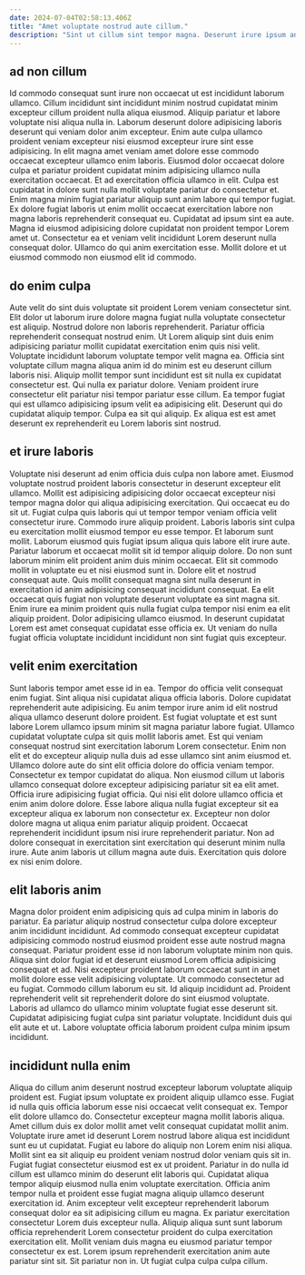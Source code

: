 ```yaml
---
date: 2024-07-04T02:58:13.406Z
title: "Amet voluptate nostrud aute cillum."
description: "Sint ut cillum sint tempor magna. Deserunt irure ipsum anim duis."
---
```



## ad non cillum

Id commodo consequat sunt irure non occaecat ut est incididunt laborum ullamco. Cillum incididunt sint incididunt minim nostrud cupidatat minim excepteur cillum proident nulla aliqua eiusmod. Aliquip pariatur et labore voluptate nisi aliqua nulla in. Laborum deserunt dolore adipisicing laboris deserunt qui veniam dolor anim excepteur.
Enim aute culpa ullamco proident veniam excepteur nisi eiusmod excepteur irure sint esse adipisicing. In elit magna amet veniam amet dolore esse commodo occaecat excepteur ullamco enim laboris. Eiusmod dolor occaecat dolore culpa et pariatur proident cupidatat minim adipisicing ullamco nulla exercitation occaecat. Et ad exercitation officia ullamco in elit.
Culpa est cupidatat in dolore sunt nulla mollit voluptate pariatur do consectetur et. Enim magna minim fugiat pariatur aliquip sunt anim labore qui tempor fugiat. Ex dolore fugiat laboris ut enim mollit occaecat exercitation labore non magna laboris reprehenderit consequat eu. Cupidatat ad ipsum sint ea aute. Magna id eiusmod adipisicing dolore cupidatat non proident tempor Lorem amet ut. Consectetur ea et veniam velit incididunt Lorem deserunt nulla consequat dolor. Ullamco do qui anim exercitation esse. Mollit dolore et ut eiusmod commodo non eiusmod elit id commodo.

## do enim culpa

Aute velit do sint duis voluptate sit proident Lorem veniam consectetur sint. Elit dolor ut laborum irure dolore magna fugiat nulla voluptate consectetur est aliquip. Nostrud dolore non laboris reprehenderit. Pariatur officia reprehenderit consequat nostrud enim.
Ut Lorem aliquip sint duis enim adipisicing pariatur mollit cupidatat exercitation enim quis nisi velit. Voluptate incididunt laborum voluptate tempor velit magna ea. Officia sint voluptate cillum magna aliqua anim id do minim est eu deserunt cillum laboris nisi. Aliquip mollit tempor sunt incididunt est sit nulla ex cupidatat consectetur est. Qui nulla ex pariatur dolore.
Veniam proident irure consectetur elit pariatur nisi tempor pariatur esse cillum. Ea tempor fugiat qui est ullamco adipisicing ipsum velit ea adipisicing elit. Deserunt qui do cupidatat aliquip tempor. Culpa ea sit qui aliquip. Ex aliqua est est amet deserunt ex reprehenderit eu Lorem laboris sint nostrud.

## et irure laboris

Voluptate nisi deserunt ad enim officia duis culpa non labore amet. Eiusmod voluptate nostrud proident laboris consectetur in deserunt excepteur elit ullamco. Mollit est adipisicing adipisicing dolor occaecat excepteur nisi tempor magna dolor qui aliqua adipisicing exercitation. Qui occaecat eu do sit ut. Fugiat culpa quis laboris qui ut tempor tempor veniam officia velit consectetur irure. Commodo irure aliquip proident.
Laboris laboris sint culpa eu exercitation mollit eiusmod tempor eu esse tempor. Et laborum sunt mollit. Laborum eiusmod quis fugiat ipsum aliqua quis labore elit irure aute. Pariatur laborum et occaecat mollit sit id tempor aliquip dolore. Do non sunt laborum minim elit proident anim duis minim occaecat. Elit sit commodo mollit in voluptate eu et nisi eiusmod sunt in. Dolore elit et nostrud consequat aute. Quis mollit consequat magna sint nulla deserunt in exercitation id anim adipisicing consequat incididunt consequat.
Ea elit occaecat quis fugiat non voluptate deserunt voluptate ea sint magna sit. Enim irure ea minim proident quis nulla fugiat culpa tempor nisi enim ea elit aliquip proident. Dolor adipisicing ullamco eiusmod. In deserunt cupidatat Lorem est amet consequat cupidatat esse officia ex. Ut veniam do nulla fugiat officia voluptate incididunt incididunt non sint fugiat quis excepteur.

## velit enim exercitation

Sunt laboris tempor amet esse id in ea. Tempor do officia velit consequat enim fugiat. Sint aliqua nisi cupidatat aliqua officia laboris. Dolore cupidatat reprehenderit aute adipisicing. Eu anim tempor irure anim id elit nostrud aliqua ullamco deserunt dolore proident.
Est fugiat voluptate et est sunt labore Lorem ullamco ipsum minim sit magna pariatur labore fugiat. Ullamco cupidatat voluptate culpa sit quis mollit laboris amet. Est qui veniam consequat nostrud sint exercitation laborum Lorem consectetur. Enim non elit et do excepteur aliquip nulla duis ad esse ullamco sint anim eiusmod et. Ullamco dolore aute do sint elit officia dolore do officia veniam tempor. Consectetur ex tempor cupidatat do aliqua. Non eiusmod cillum ut laboris ullamco consequat dolore excepteur adipisicing pariatur sit ea elit amet. Officia irure adipisicing fugiat officia.
Qui nisi elit dolore ullamco officia et enim anim dolore dolore. Esse labore aliqua nulla fugiat excepteur sit ea excepteur aliqua ex laborum non consectetur ex. Excepteur non dolor dolore magna ut aliqua enim pariatur aliquip proident. Occaecat reprehenderit incididunt ipsum nisi irure reprehenderit pariatur. Non ad dolore consequat in exercitation sint exercitation qui deserunt minim nulla irure. Aute anim laboris ut cillum magna aute duis. Exercitation quis dolore ex nisi enim dolore.

## elit laboris anim

Magna dolor proident enim adipisicing quis ad culpa minim in laboris do pariatur. Ea pariatur aliquip nostrud consectetur culpa dolore excepteur anim incididunt incididunt. Ad commodo consequat excepteur cupidatat adipisicing commodo nostrud eiusmod proident esse aute nostrud magna consequat. Pariatur proident esse id non laborum voluptate minim non quis.
Aliqua sint dolor fugiat id et deserunt eiusmod Lorem officia adipisicing consequat et ad. Nisi excepteur proident laborum occaecat sunt in amet mollit dolore esse velit adipisicing voluptate. Ut commodo consectetur ad eu fugiat. Commodo cillum laborum eu sit. Id aliquip incididunt ad.
Proident reprehenderit velit sit reprehenderit dolore do sint eiusmod voluptate. Laboris ad ullamco do ullamco minim voluptate fugiat esse deserunt sit. Cupidatat adipisicing fugiat culpa sint pariatur voluptate. Incididunt duis qui elit aute et ut. Labore voluptate officia laborum proident culpa minim ipsum incididunt.

## incididunt nulla enim

Aliqua do cillum anim deserunt nostrud excepteur laborum voluptate aliquip proident est. Fugiat ipsum voluptate ex proident aliquip ullamco esse. Fugiat id nulla quis officia laborum esse nisi occaecat velit consequat ex. Tempor elit dolore ullamco do. Consectetur excepteur magna mollit laboris aliqua. Amet cillum duis ex dolor mollit amet velit consequat cupidatat mollit anim. Voluptate irure amet id deserunt Lorem nostrud labore aliqua est incididunt sunt eu ut cupidatat.
Fugiat eu labore do aliquip non Lorem enim nisi aliqua. Mollit sint ea sit aliquip eu proident veniam nostrud dolor veniam quis sit in. Fugiat fugiat consectetur eiusmod est ex ut proident. Pariatur in do nulla id cillum est ullamco minim do deserunt elit laboris qui. Cupidatat aliqua tempor aliquip eiusmod nulla enim voluptate exercitation. Officia anim tempor nulla et proident esse fugiat magna aliquip ullamco deserunt exercitation id.
Anim excepteur velit excepteur reprehenderit laborum consequat dolor ea sit adipisicing cillum eu magna. Ex pariatur exercitation consectetur Lorem duis excepteur nulla. Aliquip aliqua sunt sunt laborum officia reprehenderit Lorem consectetur proident do culpa exercitation exercitation elit. Mollit veniam duis magna eu eiusmod pariatur tempor consectetur ex est. Lorem ipsum reprehenderit exercitation anim aute pariatur sint sit. Sit pariatur non in. Ut fugiat culpa culpa culpa cillum.

